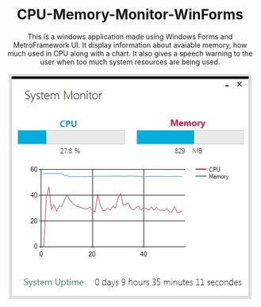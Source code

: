 <h1 align = "center"> CPU-Memory-Monitor-WinForms </h1>

<p align = "center">
This is a windows application made using Windows Forms and MetroFramework UI. It display information about avaiable memory, how much used in CPU along with a chart. It also gives a speech warning to the user when too much system resources are being used.
</p>

<p align = "center"> <img src="./CPU-Memory-Monitor-Screenshot.JPG"> </p>
